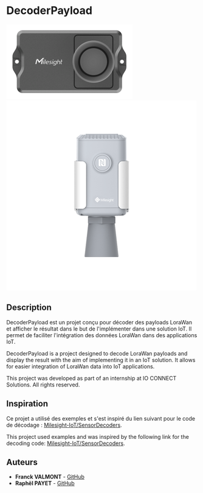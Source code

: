 # DecoderPayload

![alt text](image.png) ![alt text](image-1.png)

## Description
DecoderPayload est un projet conçu pour décoder des payloads LoraWan et afficher le résultat dans le but de l'implémenter dans une solution IoT. Il permet de faciliter l'intégration des données LoraWan dans des applications IoT.

DecoderPayload is a project designed to decode LoraWan payloads and display the result with the aim of implementing it in an IoT solution. It allows for easier integration of LoraWan data into IoT applications.

This project was developed as part of an internship at IO CONNECT Solutions. All rights reserved.

## Inspiration
Ce projet a utilisé des exemples et s'est inspiré du lien suivant pour le code de décodage : [Milesight-IoT/SensorDecoders](https://github.com/Milesight-IoT/SensorDecoders/tree/main/EM_Series).

This project used examples and was inspired by the following link for the decoding code: [Milesight-IoT/SensorDecoders](https://github.com/Milesight-IoT/SensorDecoders/tree/main/EM_Series).

## Auteurs
- **Franck VALMONT** - [GitHub](https://github.com/Franck1vlt)
- **Raphël PAYET** - [GitHub](https://github.com/RaphaelPayet)

